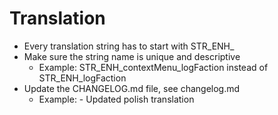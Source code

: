 # Translation
- Every translation string has to start with STR_ENH_
- Make sure the string name is unique and descriptive
  - Example: STR_ENH_contextMenu_logFaction instead of STR_ENH_logFaction
- Update the CHANGELOG.md file, see changelog.md
  - Example: - Updated polish translation
